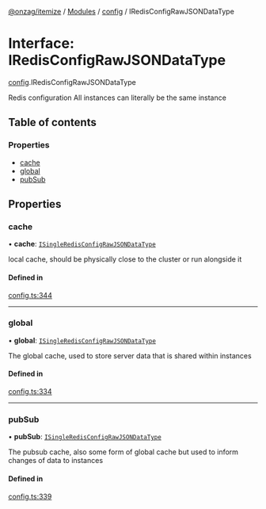 [@onzag/itemize](../README.md) / [Modules](../modules.md) / [config](../modules/config.md) / IRedisConfigRawJSONDataType

# Interface: IRedisConfigRawJSONDataType

[config](../modules/config.md).IRedisConfigRawJSONDataType

Redis configuration
All instances can literally be the same instance

## Table of contents

### Properties

- [cache](config.IRedisConfigRawJSONDataType.md#cache)
- [global](config.IRedisConfigRawJSONDataType.md#global)
- [pubSub](config.IRedisConfigRawJSONDataType.md#pubsub)

## Properties

### cache

• **cache**: [`ISingleRedisConfigRawJSONDataType`](config.ISingleRedisConfigRawJSONDataType.md)

local cache, should be physically close to the cluster
or run alongside it

#### Defined in

[config.ts:344](https://github.com/onzag/itemize/blob/5c2808d3/config.ts#L344)

___

### global

• **global**: [`ISingleRedisConfigRawJSONDataType`](config.ISingleRedisConfigRawJSONDataType.md)

The global cache, used to store server data
that is shared within instances

#### Defined in

[config.ts:334](https://github.com/onzag/itemize/blob/5c2808d3/config.ts#L334)

___

### pubSub

• **pubSub**: [`ISingleRedisConfigRawJSONDataType`](config.ISingleRedisConfigRawJSONDataType.md)

The pubsub cache, also some form of global cache
but used to inform changes of data to instances

#### Defined in

[config.ts:339](https://github.com/onzag/itemize/blob/5c2808d3/config.ts#L339)
